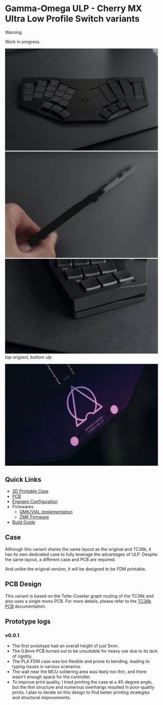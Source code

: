 # Gamma-Omega ULP - Cherry MX Ultra Low Profile Switch variants

> [!WARNING]
> Work in progress.

![front](../images/ulp-5-web.webp)
![side](../images/ulp-3-web.webp)
![compare](../images/ulp-4-web.webp)
*top origianl, bottom ulp*

![backlogo](../images/ulp-7-web.webp)

## Quick Links
- [3D Printable Case](../cases/)
- [PCB](pcb/) 
- [Ergogen Configuration](ergogen/README.md) 
- Firmwares
    - [QMK/VIAL Implementation](firmwares/QMK/gamma_omega/)
    - [ZMK Firmware](https://github.com/unspecworks/zmk-config-gamma-omega)
- [Build Guide](BUILD_GUIDE.md)

## Case

Although this variant shares the same layout as the original and TC36k, it has its own dedicated case to fully leverage the advantages of ULP.
Despite the same layout, a different case and PCB are required.

And unlike the original version, it will be designed to be FDM printable.

## PCB Design

This variant is based on the Tutte-Coxeter graph routing of the TC36k and also uses a single mono PCB.
For more details, please refer to the [TC36k PCB](../tc36k/README.md) documentation.

## Prototype logs
### v0.0.1 
- The first prototype had an overall height of just 5mm.
- The 0.8mm PCB turned out to be unsuitable for heavy use due to its lack of rigidity.
- The PLA FDM case was too flexible and prone to bending, leading to typing issues in various scenarios.
- The wall near the MCU soldering area was likely too thin, and there wasn't enough space for the controller.
- To improve print quality, I tried printing the case at a 45-degree angle, but the thin structure and numerous overhangs resulted in poor-quality prints.
I plan to iterate on this design to find better printing strategies and structural improvements. 